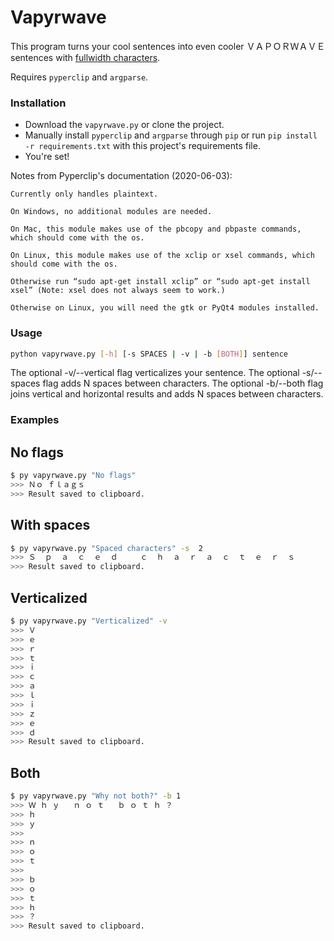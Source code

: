 # Vapyrwave

This program turns your cool sentences into even cooler ＶＡＰＯＲＷＡＶＥ sentences with [fullwidth characters](https://en.wikipedia.org/wiki/Halfwidth_and_fullwidth_forms).

Requires `pyperclip` and `argparse`.

### Installation

 - Download the `vapyrwave.py` or clone the project.
 - Manually install `pyperclip` and `argparse` through `pip` or run `pip install -r requirements.txt` with this project's requirements file.
 - You're set!

Notes from Pyperclip's documentation (2020-06-03):

```
Currently only handles plaintext.

On Windows, no additional modules are needed.

On Mac, this module makes use of the pbcopy and pbpaste commands, which should come with the os.

On Linux, this module makes use of the xclip or xsel commands, which should come with the os. 

Otherwise run “sudo apt-get install xclip” or “sudo apt-get install xsel” (Note: xsel does not always seem to work.)

Otherwise on Linux, you will need the gtk or PyQt4 modules installed.
```

### Usage

```sh
python vapyrwave.py [-h] [-s SPACES | -v | -b [BOTH]] sentence
``` 

The optional -v/--vertical flag verticalizes your sentence.
The optional -s/--spaces flag adds N spaces between characters.
The optional -b/--both flag joins vertical and horizontal results and adds N spaces between characters.

### Examples

## No flags

```sh
$ py vapyrwave.py "No flags"
>>> Ｎｏ ｆｌａｇｓ
>>> Result saved to clipboard.
```

## With spaces

```sh
$ py vapyrwave.py "Spaced characters" -s  2
>>> Ｓ  ｐ  ａ  ｃ  ｅ  ｄ     ｃ  ｈ  ａ  ｒ  ａ  ｃ  ｔ  ｅ  ｒ  ｓ
>>> Result saved to clipboard.
```

## Verticalized

```sh
$ py vapyrwave.py "Verticalized" -v
>>> Ｖ
>>> ｅ
>>> ｒ
>>> ｔ
>>> ｉ
>>> ｃ
>>> ａ
>>> ｌ
>>> ｉ
>>> ｚ
>>> ｅ
>>> ｄ
>>> Result saved to clipboard.
```

## Both

```sh
$ py vapyrwave.py "Why not both?" -b 1
>>> Ｗ ｈ ｙ   ｎ ｏ ｔ   ｂ ｏ ｔ ｈ ？
>>> ｈ
>>> ｙ
>>>  
>>> ｎ
>>> ｏ
>>> ｔ
>>>  
>>> ｂ
>>> ｏ
>>> ｔ
>>> ｈ
>>> ？
>>> Result saved to clipboard.
```
